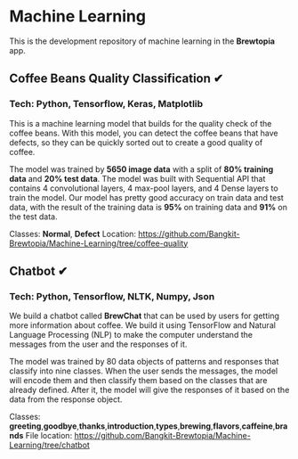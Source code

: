 # Machine Learning
This is the development repository of machine learning  in the **Brewtopia** app. 
## Coffee Beans Quality Classification ✔
### Tech: Python, Tensorflow, Keras, Matplotlib
This is a machine learning model that builds for the quality check of the coffee beans. With this model, you can detect the coffee beans that have defects, so they can be quickly sorted out to create a good quality of coffee.

The model was trained by **5650 image data** with a split of **80% training data** and **20% test data**. The model was built with Sequential API that contains 4 convolutional layers, 4 max-pool layers, and 4 Dense layers to train the model. Our model has pretty good accuracy on train data and test data, with the result of the training data is **95%** on training data and **91%** on the test data. 

Classes: **Normal**, **Defect**
Location: https://github.com/Bangkit-Brewtopia/Machine-Learning/tree/coffee-quality


## Chatbot ✔
### Tech: Python, Tensorflow, NLTK, Numpy, Json
We build a chatbot called **BrewChat** that can be used by users for getting more information about coffee. We build it using TensorFlow and Natural Language Processing (NLP) to make the computer understand the messages from the user and the responses of it.

The model was trained by 80 data objects of patterns and responses that classify into nine classes. When the user sends the messages, the model will encode them and then classify them based on the classes that are already defined. After it, the model will give the responses of it based on the data from the response object.

Classes: **greeting**,**goodbye**,**thanks**,**introduction**,**types**,**brewing**,**flavors**,**caffeine**,**brands**
File location: https://github.com/Bangkit-Brewtopia/Machine-Learning/tree/chatbot






